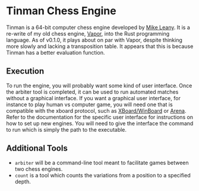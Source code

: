 # Tinman Chess Engine

Tinman is a 64-bit computer chess engine developed by [Mike Leany](http://www.mikeleany.com/).
It is a re-write of my old chess engine, [Vapor](http://vapor.mikeleany.com/), into the Rust
programming language. As of v0.1.0, it plays about on par with Vapor, despite thinking more
slowly and lacking a transposition table. It appears that this is because Tinman has a better
evaluation function.

## Execution
To run the engine, you will probably want some kind of user interface. Once the arbiter tool is
completed, it can be used to run automated matches without a graphical interface. If you want
a graphical user interface, for instance to play human vs computer game, you will need one that
is compatible with the xboard protocol, such as
[XBoard/WinBoard](https://www.gnu.org/software/xboard/) or
[Arena](http://www.playwitharena.de/). Refer to the documentation for the specific user
interface for instructions on how to set up new engines. You will need to give the interface
the command to run which is simply the path to the executable.

## Additional Tools
 - `arbiter` will be a command-line tool meant to facilitate games between two chess engines.
 - `count` is a tool which counts the variations from a position to a specified depth.

